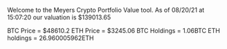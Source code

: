 Welcome to the Meyers Crypto Portfolio Value tool. 
As of 08/20/21 at 15:07:20 our valuation is $139013.65 

BTC Price = $48610.2
 ETH Price = $3245.06
BTC Holdings = 1.06BTC
 ETH holdings = 26.960005962ETH 
